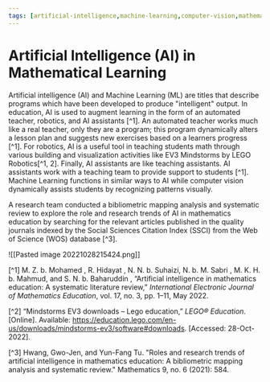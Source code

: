 ```yaml
---
tags: [artificial-intelligence,machine-learning,computer-vision,mathematical-learning]
---
```

# Artificial Intelligence (AI) in Mathematical Learning

Artificial intelligence (AI) and Machine Learning (ML) are titles that describe programs which have been developed to produce "intelligent" output.  In education, AI is used to augment learning in the form of an automated teacher, robotics, and AI assistants [^1].  An automated teacher works much like a real teacher, only they are a program; this program dynamically alters a lesson plan and suggests new exercises based on a learners progress [^1].  For robotics, AI is a useful tool in teaching students math through various building and visualization activities like EV3 Mindstorms by LEGO Robotics[^1, 2].  Finally, AI assistants are like teaching assistants.  AI assistants work with a teaching team to provide support to students [^1].  Machine Learning functions in similar ways to AI while computer vision dynamically assists students by recognizing patterns visually.

A research team conducted a bibliometric mapping analysis and systematic review to explore the role and research trends of AI in mathematics education by searching for the relevant articles published in the quality journals indexed by the Social Sciences Citation Index (SSCI) from the Web of Science (WOS) database [^3].  

![[Pasted image 20221028215424.png]]



[^1] M. Z. b. Mohamed , R. Hidayat , N. N. b. Suhaizi, N. b. M. Sabri , M. K. H. b. Mahmud, and S. N. b. Baharuddin , “Artificial intelligence in mathematics education: A systematic literature review,” _International Electronic Journal of Mathematics Education_, vol. 17, no. 3, pp. 1–11, May 2022.

[^2] “Mindstorms EV3 downloads – Lego education,” _LEGO® Education_. [Online]. Available: https://education.lego.com/en-us/downloads/mindstorms-ev3/software#downloads. [Accessed: 28-Oct-2022].

[^3] Hwang, Gwo-Jen, and Yun-Fang Tu. "Roles and research trends of artificial intelligence in mathematics education: A bibliometric mapping analysis and systematic review." Mathematics 9, no. 6 (2021): 584.






